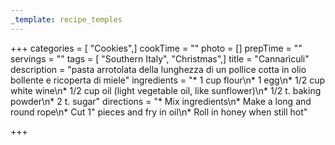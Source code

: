 ```yaml
---
_template: recipe_temples
---
```




+++
categories = [ "Cookies",]
cookTime = ""
photo = []
prepTime = ""
servings = ""
tags = [ "Southern Italy", "Christmas",]
title = "Cannarìculi"
description = "pasta arrotolata della lunghezza di un pollice cotta in olio bollente e ricoperta di miele"
ingredients = "* 1 cup flour\n* 1 egg\n* 1/2 cup white wine\n* 1/2 cup oil (light vegetable oil, like sunflower)\n* 1/2 t. baking powder\n* 2 t. sugar"
directions = "* Mix ingredients\n* Make a long and round rope\n* Cut 1\" pieces and fry in oil\n* Roll in honey when still hot"

+++
